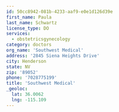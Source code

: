 ```yaml
---
id: 50cc8942-081b-4233-aaf9-e0e1d126d39e
first_name: Paula
last_name: Schwartz
license_type: DO
services:
  - obstetricsgynecology
category: doctors
org_name: 'Southwest Medical'
address: '2845 Siena Heights Drive'
city: Henderson
state: NV
zip: '89052'
phone: '7028775199'
title: 'Southwest Medical'
_geoloc:
  lat: 36.0062
  lng: -115.109
---
```

